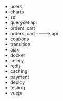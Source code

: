
- users
- charts
- sql
- queryset api
- orders ,cart
- orders ,cart ----> api
- coupons
- transltion
- ajax
- docker
- celery
- redis
- caching
- payment
- deploy
- testing
- vuejs